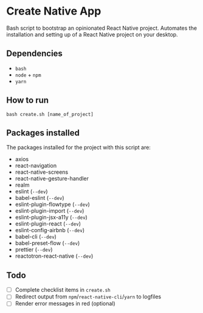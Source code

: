 # Create Native App
Bash script to bootstrap an opinionated React Native project. Automates the installation and setting up of a React Native project on your desktop.

## Dependencies
- `bash`
- `node` + `npm`
- `yarn`


## How to run
```
bash create.sh [name_of_project]
```

## Packages installed
The packages installed for the project with this script are:
- axios
- react-navigation
- react-native-screens
- react-native-gesture-handler
- realm
- eslint (`--dev`)
- babel-eslint (`--dev`)
- eslint-plugin-flowtype (`--dev`)
- eslint-plugin-import (`--dev`)
- eslint-plugin-jsx-a11y (`--dev`)
- eslint-plugin-react (`--dev`)
- eslint-config-airbnb (`--dev`)
- babel-cli (`--dev`)
- babel-preset-flow (`--dev`)
- prettier (`--dev`)
- reactotron-react-native (`--dev`)

## Todo
- [ ] Complete checklist items in `create.sh`
- [ ] Redirect output from `npm`/`react-native-cli`/`yarn` to logfiles
- [ ] Render error messages in red (optional)
